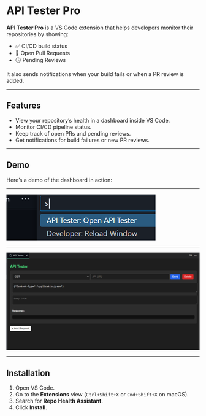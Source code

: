 # API Tester Pro

**API Tester Pro** is a VS Code extension that helps developers monitor their repositories by showing:

- ✅ CI/CD build status
- 📂 Open Pull Requests
- 🕒 Pending Reviews

It also sends notifications when your build fails or when a PR review is added.

---

## Features

- View your repository’s health in a dashboard inside VS Code.
- Monitor CI/CD pipeline status.
- Keep track of open PRs and pending reviews.
- Get notifications for build failures or new PR reviews.

---

## Demo

Here’s a demo of the dashboard in action:

---

![Demo](https://raw.githubusercontent.com/IamNishant51/API-TESTING-vs-code-extension-/main/images/screenshot1.png)

---

![Demo](https://raw.githubusercontent.com/IamNishant51/API-TESTING-vs-code-extension-/main/images/screenshot2.png)

---

## Installation

1. Open VS Code.
2. Go to the **Extensions** view (`Ctrl+Shift+X` or `Cmd+Shift+X` on macOS).
3. Search for **Repo Health Assistant**.
4. Click **Install**.
